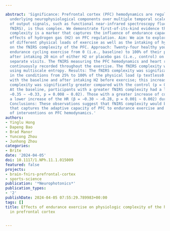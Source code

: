 ---
abstract: 'Significance: Prefrontal cortex (PFC) hemodynamics are regulated by numerous
  underlying neurophysiological components over multiple temporal scales. The pattern
  of output signals, such as functional near-infrared spectroscopy fluctuations (i.e.,
  fNIRS), is thus complex. We demonstrate first-of-its-kind evidence that this fNIRS
  complexity is a marker that captures the influence of endurance capacity and the
  effects of hydrogen gas (H2) on PFC regulation. Aim: We aim to explore the effects
  of different physical loads of exercise as well as the intaking of hydrogen gas
  on the fNIRS complexity of the PFC. Approach: Twenty-four healthy young men completed
  endurance cycling exercise from 0 (i.e., baseline) to 100% of their physical loads
  after intaking 20 min of either H2 or placebo gas (i.e., control) on each of two
  separate visits. The fNIRS measuring the PFC hemodynamics and heart rate (HR) was
  continuously recorded throughout the exercise. The fNIRS complexity was quantified
  using multiscale entropy. Results: The fNIRS complexity was significantly greater
  in the conditions from 25% to 100% of the physical load (p textless0.0005) compared
  with the baseline and after intaking H2 before exercise; this increase of fNIRS
  complexity was significantly greater compared with the control (p = 0.001 ∼ 0.01).
  At the baseline, participants with a greater fNIRS complexity had a lower HR (β=
  −0.35 ∼ −0.33, p = 0.008 ∼ 0.02). Those with a greater increase of complexity had
  a lower increase of the HR (β = −0.30 ∼ −0.28, p = 0.001 ∼ 0.002) during exercise.
  Conclusions: These observations suggest that fNIRS complexity would be a marker
  that captures the adaptive capacity of PFC to endurance exercise and to the effects
  of interventions on PFC hemodynamics.'
authors:
- Yinglu Hong
- Dapeng Bao
- Brad Manor
- Yuncong Zhou
- Junhong Zhou
categories:
- Brite
date: '2024-04-05'
doi: 10.1117/1.NPh.11.1.015009
featured: false
projects:
- brain-fnirs-prefrontal-cortex
- sports-science
publication: '*Neurophotonics*'
publication_types:
- '2'
publishDate: 2024-04-05 07:55:29.789983+00:00
tags: []
title: Effects of endurance exercise on physiologic complexity of the hemodynamics
  in prefrontal cortex

---
